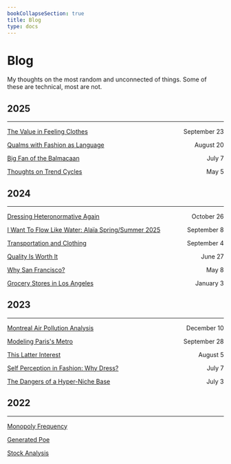```yaml
---
bookCollapseSection: true
title: Blog
type: docs
---
```


# **Blog**

My thoughts on the most random and unconnected of things. Some of these are technical, most are not. 

## 2025
___
[The Value in Feeling Clothes](./2025/09/23) <span style="float: right">September 23</span>

[Qualms with Fashion as Language](./language_qualms) <span style="float: right">August 20</span>

[Big Fan of the Balmacaan](./balmacaan) <span style="float: right">July 7</span>

[Thoughts on Trend Cycles](./trend_cycle_thoughts/) <span style="float: right">May 5</span>


## 2024
___
[Dressing Heteronormative Again](./dressing_heteronotmative_again/) <span style="float: right">October 26</span>

[I Want To Flow Like Water: Alaïa Spring/Summer 2025](./alaia_ss_25/) <span style="float: right">September 8</span>

[Transportation and Clothing](./transportation_and_clothing/) <span style="float: right">September 4</span>

[Quality Is Worth It](./quality_is_worth_it/) <span style="float: right">June 27</span>

[Why San Francisco?](./why_san_francisco/) <span style="float: right">May 8</span>

[Grocery Stores in Los Angeles](./los_angeles_grocery_stores/ ) <span style="float: right">January 3</span>

## 2023
___

[Montreal Air Pollution Analysis](./montreal_air_pollution/) <span style="float: right">December 10</span>

[Modeling Paris's Metro](/learning_osmnx/) <span style="float: right">September 28</span>

[This Latter Interest](./this_latter_interest) <span style="float: right">August 5</span>

[Self Perception in Fashion: Why Dress?](./self_perception_in_fashion) <span style="float: right">July 7</span>

[The Dangers of a Hyper-Niche Base](./thedangersofahypernichebase) <span style="float: right">July 3</span>

## 2022
___

[Monopoly Frequency](./monopolyfreq/)

[Generated Poe](./generatedpoe/)

[Stock Analysis](./stockanalysis/stockanalysis/)
